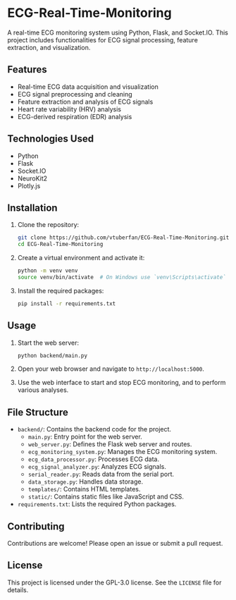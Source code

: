 # ECG-Real-Time-Monitoring
A real-time ECG monitoring system using Python, Flask, and Socket.IO. This project includes functionalities for ECG signal processing, feature extraction, and visualization.


## Features

- Real-time ECG data acquisition and visualization
- ECG signal preprocessing and cleaning
- Feature extraction and analysis of ECG signals
- Heart rate variability (HRV) analysis
- ECG-derived respiration (EDR) analysis

## Technologies Used

- Python
- Flask
- Socket.IO
- NeuroKit2
- Plotly.js

## Installation

1. Clone the repository:
    ```bash
    git clone https://github.com/vtuberfan/ECG-Real-Time-Monitoring.git
    cd ECG-Real-Time-Monitoring
    ```

2. Create a virtual environment and activate it:
    ```bash
    python -m venv venv
    source venv/bin/activate  # On Windows use `venv\Scripts\activate`
    ```

3. Install the required packages:
    ```bash
    pip install -r requirements.txt
    ```

## Usage

1. Start the web server:
    ```bash
    python backend/main.py
    ```

2. Open your web browser and navigate to `http://localhost:5000`.

3. Use the web interface to start and stop ECG monitoring, and to perform various analyses.

## File Structure

- `backend/`: Contains the backend code for the project.
  - `main.py`: Entry point for the web server.
  - `web_server.py`: Defines the Flask web server and routes.
  - `ecg_monitoring_system.py`: Manages the ECG monitoring system.
  - `ecg_data_processor.py`: Processes ECG data.
  - `ecg_signal_analyzer.py`: Analyzes ECG signals.
  - `serial_reader.py`: Reads data from the serial port.
  - `data_storage.py`: Handles data storage.
  - `templates/`: Contains HTML templates.
  - `static/`: Contains static files like JavaScript and CSS.
- `requirements.txt`: Lists the required Python packages.

## Contributing

Contributions are welcome! Please open an issue or submit a pull request.

## License

This project is licensed under the GPL-3.0 license. See the `LICENSE` file for details.

